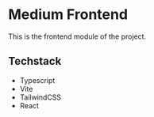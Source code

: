 # Medium Frontend

This is the frontend module of the project.

## Techstack

- Typescript
- Vite
- TailwindCSS
- React
